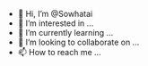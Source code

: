 - 👋 Hi, I’m @Sowhatai
- 👀 I’m interested in ...
- 🌱 I’m currently learning ...
- 💞️ I’m looking to collaborate on ...
- 📫 How to reach me ...

<!---
Sowhatai/Sowhatai is a ✨ special ✨ repository because its `README.md` (this file) appears on your GitHub profile.
You can click the Preview link to take a look at your changes.
--->
